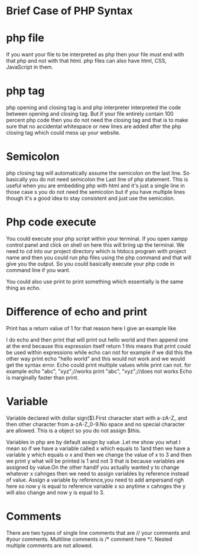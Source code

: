 Brief Case of PHP Syntax
======================

php file
=======

If you want your file to be interpreted as php then your file must end with that php and not with that html. php files can also have html, CSS, JavaScript in them.

php tag
=======

php opening and closing tag is <?php ?> and php interpreter interpreted the code between opening and closing tag. But if your file entirely contain 100 percent php code then you do not need the closing tag and that is to make sure that no accidental  whitespace or new lines are added after the php closing tag which could mess up your website.

Semicolon
=========

php closing tag will automatically  assume the semicolon on the last  line.
So basically you do not need semicolon the Last line of php statement. This is useful when you are embedding php with html and it's just a single line in those case s you do not need the semicolon but if you have multiple lines though it's a good idea to stay consistent and just use the semicolon.

Php code execute
================
You could execute your php script within your terminal. If you open xampp control panel and click on shell on here this will bring up the terminal. We need to cd into our project directory which is htdocs program with project name and then you could run php files using the php command and that will give you the output. So you could basically execute your php code in command line if you want.

You could also use print to print something which essentially is the same thing as echo.

Difference of echo and print
==========================
Print has a return value of 1 for that reason here I give an example like
<?=  print "hello world" ?>
I do echo and then print that will print out hello world and then  append  one at the end because this expression itself return 1 this means that print could be used within expressions while echo can not for example if we did this the other way  print echo "hello world" and this would not work and we would get the syntax error.
Echo could print multiple values while print can not.
for example
echo "abc", "xyz";//works
print  "abc", "xyz";//does not works
Echo is marginally faster than print.

Variable
=======
Variable declared with dollar sign($).First character start with a-zA-Z_ and then other character from a-zA-Z_0-9.No space and no special character are allowed. This is a object so you do not assign $this. 

Variables in php are by default assign by value .Let me show you what I mean
so if we have a variable called x which equals to 1and then we have a variable y which equals o x and then  we change the value of x to 3 and then we print y what will be printed is 1 and not 3 that is because variables are assigned by value.On the other handif you actually wanted y to change whatever x cahnges then we need to assign variables by reference instead of value.  Assign a variable by reference,you need to add ampersand righ here so now y is equal to  reference variable x so anytime x cahnges the y will also change and now y is equal to 3.

Comments
==========
There are two types of single line comments that are // your comments and  #your comments.
Multiline comments is /* comment here */. Nested multiple comments are not allowed.
